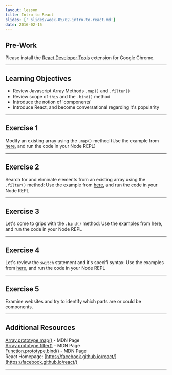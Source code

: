 ```yaml
---
layout: lesson
title: Intro to React
slides: ['_slides/week-05/02-intro-to-react.md']
date: 2016-02-15
---
```


## Pre-Work

Please install the [React Developer Tools](https://chrome.google.com/webstore/detail/react-developer-tools/fmkadmapgofadopljbjfkapdkoienihi?hl=en) extension for Google Chrome.

---

## Learning Objectives

- Review Javascript Array Methods `.map()` and `.filter()`
- Review scope of `this` and the `.bind()` method
- Introduce the notion of 'components'
- Introduce React, and become conversational regarding it's popularity

---

## Exercise 1

Modify an existing array using the `.map()` method
(Use the example from [here](https://developer.mozilla.org/en-US/docs/Web/JavaScript/Reference/Global_Objects/Array/map), and run the code in your Node REPL)

---

## Exercise 2

Search for and eliminate elements from an existing array using the `.filter()` method:
Use the example from [here](https://developer.mozilla.org/en-US/docs/Web/JavaScript/Reference/Global_Objects/Array/map), and run the code in your Node REPL

---

## Exercise 3 
Let's come to grips with the `.bind()` method: Use the examples from [here](https://developer.mozilla.org/en/docs/Web/JavaScript/Reference/Global_objects/Function/bind), and run the code in your Node REPL

---

## Exercise 4
Let's review the `switch` statement and it's specifi syntax: Use the examples from [here](https://developer.mozilla.org/en/docs/Web/JavaScript/Reference/Statements/switch), and run the code in your Node REPL

---

## Exercise 5

Examine websites and try to identify which parts are or could be components.

---

## Additional Resources

[Array.prototype.map()](https://developer.mozilla.org/en-US/docs/Web/JavaScript/Reference/Global_Objects/Array/map) - MDN Page <br>
[Array.prototype.filter()](https://developer.mozilla.org/en/docs/Web/JavaScript/Reference/Global_Objects/Array/filter) - MDN Page <br>
[Function.prototype.bind()](https://developer.mozilla.org/en/docs/Web/JavaScript/Reference/Global_objects/Function/bind) - MDN Page <br>
React Homepage: [https://facebook.github.io/react/](https://facebook.github.io/react/)

---
